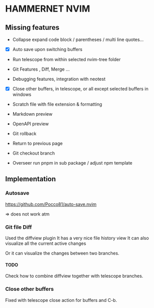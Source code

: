 # HAMMERNET NVIM

## Missing features

- Collapse expand code block / parentheses / multi line quotes...

- [x] Auto save upon switching buffers

- Run telescope from within selected nvim-tree folder

- Git Features , Diff, Merge ...

- Debugging features, integration with neotest

- [x] Close other buffers, in telescope, or all except selected buffers in windows

- Scratch file with file extension & formatting

- Markdown preview

- OpenAPI preview

- Git rollback

- Return to previous page

- Git checkout branch

- Overseer run pnpm in sub package / adjust npm template

## Implementation

### Autosave

https://github.com/Pocco81/auto-save.nvim

=> does not work atm

### Git file Diff

Used the diffview plugin
It has a very nice file history view
It can also visualize all the current active changes

Or it can visualize the changes between two branches.

#### TODO
Check how to combine diffview together with telescope branches.

### Close other buffers

Fixed with telescope close action for buffers and C-b.
